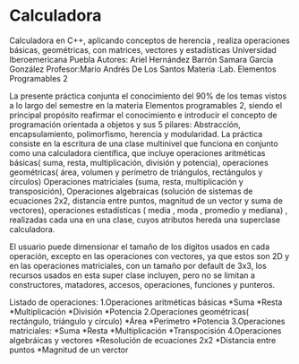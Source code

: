 # Calculadora
Calculadora en C++, aplicando conceptos de herencia , realiza operaciones básicas, geométricas, con matrices, vectores y estadísticas
Universidad Iberoemericana Puebla
Autores: Ariel Hernández Barrón
         Samara García González
Profesor:Mario Andrés De Los Santos
Materia :Lab. Elementos Programables 2


La presente práctica conjunta el conocimiento del 90% de los temas vistos a lo largo del semestre en la materia Elementos programables 2,
siendo el principal propósito reafirmar el conocimiento e introducir el concepto de programación orientada a objetos y sus 5 pilares:
Abstracción, encapsulamiento, polimorfismo, herencia y modularidad.
La práctica consiste en la escritura de una clase multinivel que funciona en conjunto como una calculadora científica, que incluye
operaciones aritméticas básicas( suma, resta, multiplicación, división y potencia), operaciones geométricas( área, volumen y perímetro 
de triángulos, rectángulos y círculos) Operaciones matriciales (suma, resta, multiplicación y transposición), Operaciones algebraicas
(solución de sistemas de ecuaciones 2x2, distancia entre puntos, magnitud de un vector y suma de vectores), operaciones estadísticas
( media , moda , promedio y mediana) , realizadas cada una en una clase, cuyos atributos hereda una superclase calculadora.

El usuario puede dimensionar el tamaño de los dígitos usados en cada operación, excepto en las operaciones con vectores, ya que estos 
son 2D y en las operaciones matriciales, con un tamaño por default de 3x3, los recursos usados en esta super clase incluyen, pero no 
se limitan a constructores, matadores, accesos, operaciones, funciones y punteros. 

Listado de operaciones:
1.Operaciones aritméticas básicas
 *Suma
 *Resta
 *Multiplicación
 *División
 *Potencia
2.Operaciones geométricas( rectángulo, triángulo y círculo)
 *Área
 *Perímetro
 *Potencia
3.Operaciones matriciales:
 *Suma 
 *Resta
 *Multiplicación
 *Transpocisión
 4.Operaciones algebráicas y vectores
 *Resolución de ecuaciones 2x2
 *Distancia entre puntos
 *Magnitud de un verctor
